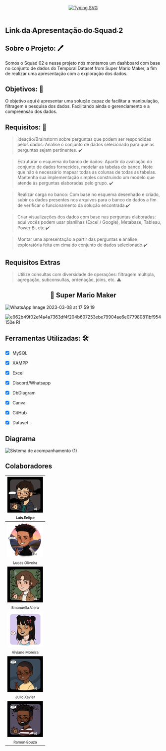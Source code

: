 <p align="center">
<a href="https://git.io/typing-svg"><img src="https://readme-typing-svg.demolab.com?font=Fira+Code&weight=700&size=40&pause=1000&color=FF0202D7&background=0D15C018&center=true&vCenter=true&width=435&lines=Dashboard+Temporal;+Dataset+from+Super;+Mario+Maker!" alt="Typing SVG" /></a>
</P>

 # [<sub> Link da Apresentação do Squad 2</sub>](http://bit.ly/3Fn3B5E) 

## Sobre o Projeto: :pen:

Somos o Squad 02 e nesse projeto nós montamos um dashboard com base no conjunto de dados do Temporal Dataset from Super Mario Maker, a fim de realizar uma
apresentação com a exploração dos dados.

## Objetivos: 🚀
O objetivo aqui é apresentar uma solução capaz de facilitar a manipulação, filtragem e pesquisa dos dados. Facilitando ainda o gerenciamento e a compreensão dos dados.

 ## Requisitos: :book:

> Ideação/Brainstorm sobre perguntas que podem ser respondidas pelos dados: Análise o conjunto de dados selecionado para que as perguntas sejam pertinentes. :heavy_check_mark:

> Estruturar o esquema do banco de dados: Apartir da avaliação do conjunto de dados fornecidos, modelar as tabelas do banco. Note que não é necessário mapear todas as colunas de todas as tabelas. Mantenha sua implementação simples construindo um modelo que atende às perguntas elaboradas pelo grupo. :heavy_check_mark:
 
> Realizar carga no banco: Com base no esquema desenhado e criado, subir os dados presentes nos arquivos para o banco de dados a fim de verificar o funcionamento da solução encontrada.:heavy_check_mark:

> Criar visualizações dos dados com base nas perguntas elaboradas: aqui vocês podem usar planilhas (Excel / Google), Metabase, Tableau, Power Bi, etc.:heavy_check_mark:

> Montar uma apresentação a partir das perguntas e análise exploratória feita em cima do conjunto de dados selecionado.:heavy_check_mark:

 ## Requisitos Extras
 > Utilize consultas com diversidade de operações: filtragem múltipla, agregação, subconsultas, ordenação, joins, etc. :warning:
 


 <h2 align="center">🔗 Super Mario Maker</h2> 
                                                                
       

                                          
![WhatsApp Image 2023-03-08 at 17 59 19](https://user-images.githubusercontent.com/115434062/223848638-2494af0c-e7f0-4c33-be73-577c2f90b4d0.jpeg)

![e962b49f02ef4a4a7363df4f204b607253ebe79904ae6e077980811bf954150e _RI_](https://user-images.githubusercontent.com/115434062/223848950-433265aa-17cc-4c39-a503-603f74afb5b2.jpg)

## Ferramentas Utilizadas: 🛠

- [x] MySQL
- [x] XAMPP
- [x] Excel
- [x] Discord/Whatsapp
- [x] DbDiagram
- [x] Canva
- [x] GitHub
- [x] Dataset


## Diagrama 

![Sistema de acompanhamento (1)](https://user-images.githubusercontent.com/115565161/224810959-cfd41387-e178-414e-bbea-eedc60806326.png)



## Colaboradores 
    
| [<img src="https://github.com/squad2-devweb/Banco-de-dados/blob/main/imgs_slide/download20230303133012.png" width=115 > <br> <sub> Luis Felipe </sub>](https://github.com/LuisDevLipe) |
| :---: |  
| [<img src="https://github.com/squad2-devweb/Banco-de-dados/blob/main/imgs_slide/Perfil%20Live%202.0.png" width=115 > <br> <sub> Lucas Oliveira </sub>](https://github.com/LzLuscas) |
| [<img src="https://github.com/squad2-devweb/Banco-de-dados/blob/main/imgs_slide/download20230303134614.png" width=115 > <br> <sub> Emanuella Viera </sub>](https://github.com/MBrito0) |
 [<img src="https://github.com/squad2-devweb/Banco-de-dados/blob/main/imgs_slide/download20230303131214.png" width=115 > <br> <sub> Viviane Moreira </sub>](https://github.com/vivianefrts) |
 [<img src="https://github.com/squad2-devweb/Banco-de-dados/blob/main/imgs_slide/download20230303133634.png" width=115 > <br> <sub> Julio Xavier </sub>](https://github.com/Julioxli) |
  [<img src="https://github.com/squad2-devweb/Banco-de-dados/blob/main/imgs_slide/download20230303134122.png" width=115 > <br> <sub> Ramon Souza </sub>](https://github.com/ramonsolfer) |


